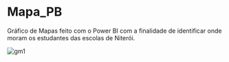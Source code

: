 # Mapa_PB
Gráfico de Mapas feito com o Power BI com a finalidade de identificar onde moram os estudantes das escolas de Niterói.

![gm1](https://github.com/user-attachments/assets/eb5d2032-4a0f-4195-9d85-8afd3037ffa0)
